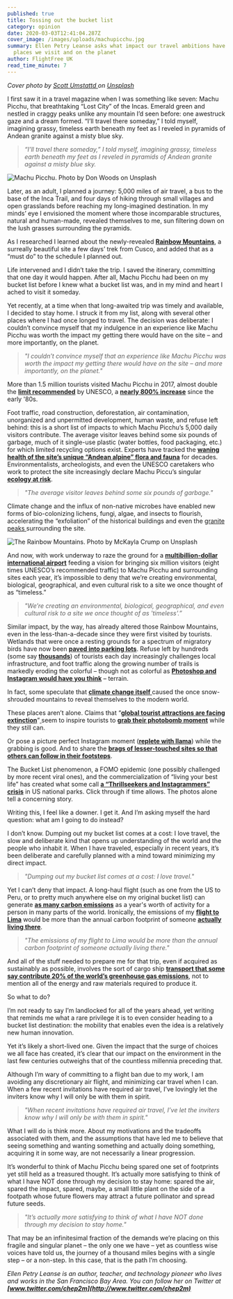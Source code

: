 ```yaml
---
published: true
title: Tossing out the bucket list
category: opinion
date: 2020-03-03T12:41:04.287Z
cover_image: /images/uploads/machupicchu.jpg
summary: Ellen Petry Leanse asks what impact our travel ambitions have on the
  places we visit and on the planet
author: FlightFree UK
read_time_minute: 7
---
```

*Cover photo by [Scott Umstattd ](https://unsplash.com/@scott_umstattd?utm_source=unsplash&utm_medium=referral&utm_content=creditCopyText)on [Unsplash](https://unsplash.com/s/photos/machu-picchu-peak?utm_source=unsplash&utm_medium=referral&utm_content=creditCopyText)*

I first saw it in a travel magazine when I was something like seven: Machu Picchu, that breathtaking “Lost City” of the Incas. Emerald green and nestled in craggy peaks unlike any mountain I’d seen before: one awestruck gaze and a dream formed. “I’ll travel there someday,” I told myself, imagining grassy, timeless earth beneath my feet as I reveled in pyramids of Andean granite against a misty blue sky.

> *“I’ll travel there someday,” I told myself, imagining grassy, timeless earth beneath my feet as I reveled in pyramids of Andean granite against a misty blue sky.*

![](/images/uploads/macchupiccu.jpg "Machu Picchu. Photo by Don Woods on Unsplash")

Later, as an adult, I planned a journey: 5,000 miles of air travel, a bus to the base of the Inca Trail, and four days of hiking through small villages and open grasslands before reaching my long-imagined destination. In my minds’ eye I envisioned the moment where those incomparable structures, natural and human-made, revealed themselves to me, sun filtering down on the lush grasses surrounding the pyramids.

As I researched I learned about the newly-revealed **[Rainbow Mountains](https://www.google.com/search?q=peru%27s+rainbow+mountains&rlz=1C5CHFA_enUS744US744&sxsrf=ACYBGNQKvxXzFwdta8n2Qh9k9EdzHlmirQ:1583115347725&source=lnms&tbm=isch&sa=X&ved=2ahUKEwj028Gf3PrnAhVGI6wKHX_MDG4Q_AUoAXoECBsQAw&biw=1280&bih=550)**, a surreally beautiful site a few days’ trek from Cusco, and added that as a “must do” to the schedule I planned out.

Life intervened and I didn’t take the trip. I saved the itinerary, committing that one day it would happen. After all, Machu Picchu had been on my bucket list before I knew what a bucket list was, and in my mind and heart I ached to visit it someday.

Yet recently, at a time when that long-awaited trip was timely and available, I decided to stay home. I struck it from my list, along with several other places where I had once longed to travel. The decision was deliberate: I couldn’t convince myself that my indulgence in an experience like Machu Picchu was worth the impact my getting there would have on the site – and more importantly, on the planet.

> *"I couldn’t convince myself that an experience like Machu Picchu was worth the impact my getting there would have on the site – and more importantly, on the planet."*

More than 1.5 million tourists visited Machu Picchu in 2017, almost double the **[limit recommended](http://ie.shafaqna.com/EN/AL/1378835)** by UNESCO, a **[nearly 800% increase](https://www.machupicchutrek.net/how-many-tourists-visit-machu-picchu-annually/)** since the early '80s.

Foot traffic, road construction, deforestation, air contamination, unorganized and unpermitted development, human waste, and refuse left behind: this is a short list of impacts to which Machu Picchu’s 5,000 daily visitors contribute. The average visitor leaves behind some six pounds of garbage, much of it single-use plastic (water bottles, food packaging, etc.) for which limited recycling options exist. Experts have tracked the **[waning health of the site’s unique “Andean alpine” flora and fauna](https://www.malaymail.com/news/life/2016/07/09/tourists-trashing-machu-picchu-un-says-video/1158539)** for decades. Environmentalists, archeologists, and even the UNESCO caretakers who work to protect the site increasingly declare Machu Piccu’s singular **[ecology at risk](https://www.telegraph.co.uk/news/worldnews/1557025/Tourist-influx-could-destroy-Machu-Picchu.html)**.

> *"The average visitor leaves behind some six pounds of garbage."*

Climate change and the influx of non-native microbes have enabled new forms of bio-colonizing lichens, fungi, algae, and insects to flourish, accelerating the “exfoliation” of the historical buildings and even the [granite peaks ](https://curiosmos.com/the-sacred-rock-of-machu-picchu-runs-the-risk-of-disappearing/)surrounding the site.[](https://curiosmos.com/the-sacred-rock-of-machu-picchu-runs-the-risk-of-disappearing/)

![](/images/uploads/rainbowmountains.jpg "The Rainbow Mountains. Photo by McKayla Crump on Unsplash ")

And now, with work underway to raze the ground for a **[multibillion-dollar international airport](https://www.sciencemag.org/news/2019/02/airport-construction-threatens-unexplored-archaeological-sites-peru)** feeding a vision for bringing six million visitors (eight times UNESCO’s recommended traffic) to Machu Picchu and surrounding sites each year, it’s impossible to deny that we’re creating environmental, biological, geographical, and even cultural risk to a site we once thought of as “timeless.”

> *"We’re creating an environmental, biological, geographical, and even cultural risk to a site we once thought of as 'timeless'.”*

Similar impact, by the way, has already altered those Rainbow Mountains, even in the less-than-a-decade since they were first visited by tourists. Wetlands that were once a resting grounds for a spectrum of migratory birds have now been **[paved into parking lots](https://www.smithsonianmag.com/smart-news/perus-rainbow-mountain-could-be-danger-thanks-recent-popularity-180968962/)**. Refuse left by hundreds (some say **[thousands](https://www.google.com/search?q=crowds+at+rainbow+mountain&safe=strict&rlz=1C5CHFA_enUS744US744&source=lnms&tbm=isch&sa=X&ved=0ahUKEwi-y667h7niAhVSuHEKHbp7DHMQ_AUIDigB&biw=1273&bih=548#imgrc=UxqslwrNKQTdRM:)**) of tourists each day increasingly challenges local infrastructure, and foot traffic along the growing number of trails is markedly eroding the colorful – though not as colorful as **[Photoshop and Instagram would have you think](https://www.roamingaroundtheworld.com/why-not-to-trek-rainbow-mountain-peru/)** – terrain.

In fact, some speculate that [**climate change itself** ](https://www.nytimes.com/2018/05/03/world/americas/peru-rainbow-mountain.html)caused the once snow-shrouded mountains to reveal themselves to the modern world.

These places aren’t alone. Claims that “**[global tourist attractions are facing extinction](https://www.independent.co.uk/travel/news-and-advice/extinct-tourist-attractions-climate-change-erosion-taj-mahal-machu-picchu-mont-blanc-great-wall-of-a7809926.html)**”[ ](https://www.independent.co.uk/travel/news-and-advice/extinct-tourist-attractions-climate-change-erosion-taj-mahal-machu-picchu-mont-blanc-great-wall-of-a7809926.html)seem to inspire tourists to **[grab their photobomb moment](https://www.detourdestinations.com/trip/ultimate-inca-trail-trek-machu-picchu)** while they still can.

Or pose a picture perfect Instagram moment (**[replete with llama](https://www.instagram.com/explore/tags/rainbowmountainperu/)**) while the grabbing is good. And to share the **[brags of lesser-touched sites so that others can follow in their footsteps](https://ecocult.com/theres-another-better-rainbow-mountain-than-the-one-youve-seen-instagram/)**.

The Bucket List phenomenon, a FOMO epidemic (one possibly challenged by more recent viral ones), and the commercialization of “living your best life” has created what some call **[a “Thrillseekers and Instagrammers” crisis](https://www.theguardian.com/environment/2018/nov/20/national-parks-america-overcrowding-crisis-tourism-visitation-solutions)** in US national parks. Click through if time allows. The photos alone tell a concerning story.

Writing this, I feel like a downer. I get it. And I’m asking myself the hard question: what am I going to do instead?

I don’t know. Dumping out my bucket list comes at a cost: I love travel, the slow and deliberate kind that opens up understanding of the world and the people who inhabit it. When I have traveled, especially in recent years, it’s been deliberate and carefully planned with a mind toward minimizing my direct impact.

> *"Dumping out my bucket list comes at a cost: I love travel."*

Yet I can’t deny that impact. A long-haul flight (such as one from the US to Peru, or to pretty much anywhere else on my original bucket list) can generate **[as many carbon emissions](https://www.theguardian.com/environment/ng-interactive/2019/jul/19/carbon-calculator-how-taking-one-flight-emits-as-much-as-many-people-do-in-a-year)** as a year's worth of activity for a person in many parts of the world. Ironically, the emissions of my **[flight to Lima](https://flightemissionmap.org/#San%20Francisco/37.77,-122.42/160/20000)** would be more than the annual carbon footprint of someone **[actually living there](https://www.worldometers.info/co2-emissions/peru-co2-emissions/)**.

> *"The emissions of my flight to Lima would be more than the annual carbon footprint of someone actually living there."*

And all of the stuff needed to prepare me for that trip, even if acquired as sustainably as possible, involves the sort of cargo ship **[transport that some say contribute 20% of the world’s greenhouse gas emissions](https://phys.org/news/2018-12-cargo-ships-emitting-boatloads-carbon.html)**, not to mention all of the energy and raw materials required to produce it.

So what to do?

I’m not ready to say I’m landlocked for all of the years ahead, yet writing that reminds me what a rare privilege it is to even consider heading to a bucket list destination: the mobility that enables even the idea is a relatively new human innovation.

Yet it’s likely a short-lived one. Given the impact that the surge of choices we all face has created, it’s clear that our impact on the environment in the last few centuries outweighs that of the countless millennia preceding that.

Although I’m wary of committing to a flight ban due to my work, I am avoiding any discretionary air flight, and minimizing car travel when I can. When a few recent invitations have required air travel, I’ve lovingly let the inviters know why I will only be with them in spirit.

> *"When recent invitations have required air travel, I’ve let the inviters know why I will only be with them in spirit."*

What I will do is think more. About my motivations and the tradeoffs associated with them, and the assumptions that have led me to believe that seeing something and wanting something and actually doing something, acquiring it in some way, are not necessarily a linear progression.

It’s wonderful to think of Machu Picchu being spared one set of footprints yet still held as a treasured thought. It’s actually more satisfying to think of what I have NOT done through my decision to stay home: spared the air, spared the impact, spared, maybe, a small little plant on the side of a footpath whose future flowers may attract a future pollinator and spread future seeds.

> *"It’s actually more satisfying to think of what I have NOT done through my decision to stay home."*

That may be an infinitesimal fraction of the demands we’re placing on this fragile and singular planet – the only one we have – yet as countless wise voices have told us, the journey of a thousand miles begins with a single step – or a non-step. In this case, that is the path I’m choosing.

*Ellen Petry Leanse is an author, teacher, and technology pioneer who lives and works in the San Francisco Bay Area. You can follow her on Twitter at **[www.twitter.com/chep2m](http://www.twitter.com/chep2m)***